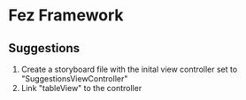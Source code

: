 # Fez Framework

## Suggestions

1. Create a storyboard file with the inital view controller set to "SuggestionsViewController"
2. Link "tableView" to the controller
